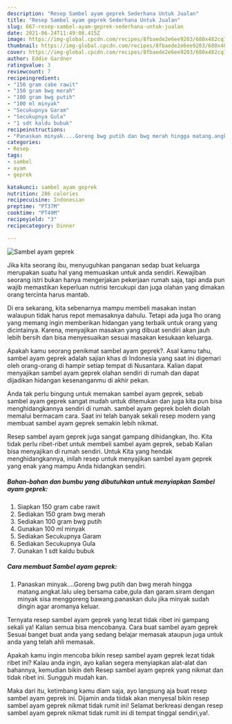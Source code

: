 ```yaml
---
description: "Resep Sambel ayam geprek Sederhana Untuk Jualan"
title: "Resep Sambel ayam geprek Sederhana Untuk Jualan"
slug: 667-resep-sambel-ayam-geprek-sederhana-untuk-jualan
date: 2021-06-24T11:49:08.415Z
image: https://img-global.cpcdn.com/recipes/8fbaede2e6ee9203/680x482cq70/sambel-ayam-geprek-foto-resep-utama.jpg
thumbnail: https://img-global.cpcdn.com/recipes/8fbaede2e6ee9203/680x482cq70/sambel-ayam-geprek-foto-resep-utama.jpg
cover: https://img-global.cpcdn.com/recipes/8fbaede2e6ee9203/680x482cq70/sambel-ayam-geprek-foto-resep-utama.jpg
author: Eddie Gardner
ratingvalue: 3
reviewcount: 7
recipeingredient:
- "150 gram cabe rawit"
- "150 gram bwg merah"
- "100 gram bwg putih"
- "100 ml minyak"
- "Secukupnya Garam"
- "Secukupnya Gula"
- "1 sdt kaldu bubuk"
recipeinstructions:
- "Panaskan minyak....Goreng bwg putih dan bwg merah hingga matang.angkat.lalu uleg bersama cabe,gula dan garam.siram dengan minyak sisa menggoreng bawang.panaskan dulu jika minyak sudah dingin agar aromanya keluar."
categories:
- Resep
tags:
- sambel
- ayam
- geprek

katakunci: sambel ayam geprek 
nutrition: 286 calories
recipecuisine: Indonesian
preptime: "PT37M"
cooktime: "PT49M"
recipeyield: "3"
recipecategory: Dinner

---
```



![Sambel ayam geprek](https://img-global.cpcdn.com/recipes/8fbaede2e6ee9203/680x482cq70/sambel-ayam-geprek-foto-resep-utama.jpg)

Jika kita seorang ibu, menyuguhkan panganan sedap buat keluarga merupakan suatu hal yang memuaskan untuk anda sendiri. Kewajiban seorang istri bukan hanya mengerjakan pekerjaan rumah saja, tapi anda pun wajib memastikan keperluan nutrisi tercukupi dan juga olahan yang dimakan orang tercinta harus mantab.

Di era  sekarang, kita sebenarnya mampu membeli masakan instan walaupun tidak harus repot memasaknya dahulu. Tetapi ada juga lho orang yang memang ingin memberikan hidangan yang terbaik untuk orang yang dicintainya. Karena, menyajikan masakan yang dibuat sendiri akan jauh lebih bersih dan bisa menyesuaikan sesuai masakan kesukaan keluarga. 



Apakah kamu seorang penikmat sambel ayam geprek?. Asal kamu tahu, sambel ayam geprek adalah sajian khas di Indonesia yang saat ini digemari oleh orang-orang di hampir setiap tempat di Nusantara. Kalian dapat menyajikan sambel ayam geprek olahan sendiri di rumah dan dapat dijadikan hidangan kesenanganmu di akhir pekan.

Anda tak perlu bingung untuk memakan sambel ayam geprek, sebab sambel ayam geprek sangat mudah untuk ditemukan dan juga kita pun bisa menghidangkannya sendiri di rumah. sambel ayam geprek boleh diolah memalui bermacam cara. Saat ini telah banyak sekali resep modern yang membuat sambel ayam geprek semakin lebih nikmat.

Resep sambel ayam geprek juga sangat gampang dihidangkan, lho. Kita tidak perlu ribet-ribet untuk membeli sambel ayam geprek, sebab Kalian bisa menyajikan di rumah sendiri. Untuk Kita yang hendak menghidangkannya, inilah resep untuk menyajikan sambel ayam geprek yang enak yang mampu Anda hidangkan sendiri.

<!--inarticleads1-->

##### Bahan-bahan dan bumbu yang dibutuhkan untuk menyiapkan Sambel ayam geprek:

1. Siapkan 150 gram cabe rawit
1. Sediakan 150 gram bwg merah
1. Sediakan 100 gram bwg putih
1. Gunakan 100 ml minyak
1. Sediakan Secukupnya Garam
1. Sediakan Secukupnya Gula
1. Gunakan 1 sdt kaldu bubuk




<!--inarticleads2-->

##### Cara membuat Sambel ayam geprek:

1. Panaskan minyak....Goreng bwg putih dan bwg merah hingga matang.angkat.lalu uleg bersama cabe,gula dan garam.siram dengan minyak sisa menggoreng bawang.panaskan dulu jika minyak sudah dingin agar aromanya keluar.




Ternyata resep sambel ayam geprek yang lezat tidak ribet ini gampang sekali ya! Kalian semua bisa mencobanya. Cara buat sambel ayam geprek Sesuai banget buat anda yang sedang belajar memasak ataupun juga untuk anda yang telah ahli memasak.

Apakah kamu ingin mencoba bikin resep sambel ayam geprek lezat tidak ribet ini? Kalau anda ingin, ayo kalian segera menyiapkan alat-alat dan bahannya, kemudian bikin deh Resep sambel ayam geprek yang nikmat dan tidak ribet ini. Sungguh mudah kan. 

Maka dari itu, ketimbang kamu diam saja, ayo langsung aja buat resep sambel ayam geprek ini. Dijamin anda tiidak akan menyesal bikin resep sambel ayam geprek nikmat tidak rumit ini! Selamat berkreasi dengan resep sambel ayam geprek nikmat tidak rumit ini di tempat tinggal sendiri,ya!.

